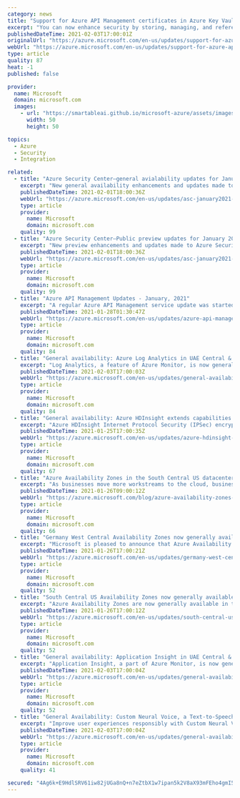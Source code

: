 ```yaml
---
category: news
title: "Support for Azure API Management certificates in Azure Key Vault has reached general availability."
excerpt: "You can now enhance security by storing, managing, and referencing API Management’s certificates in Azure Key Vault."
publishedDateTime: 2021-02-03T17:00:01Z
originalUrl: "https://azure.microsoft.com/en-us/updates/support-for-azure-api-management-certificates-in-azure-key-vault-has-reached-general-availability/"
webUrl: "https://azure.microsoft.com/en-us/updates/support-for-azure-api-management-certificates-in-azure-key-vault-has-reached-general-availability/"
type: article
quality: 87
heat: -1
published: false

provider:
  name: Microsoft
  domain: microsoft.com
  images:
    - url: "https://smartableai.github.io/microsoft-azure/assets/images/organizations/microsoft.com-50x50.jpg"
      width: 50
      height: 50

topics:
  - Azure
  - Security
  - Integration

related:
  - title: "Azure Security Center—general avialability updates for January 2021"
    excerpt: "New general availability enhancements and updates made to Azure Security Center in January 2021."
    publishedDateTime: 2021-02-01T18:00:36Z
    webUrl: "https://azure.microsoft.com/en-us/updates/asc-january2021-1/"
    type: article
    provider:
      name: Microsoft
      domain: microsoft.com
    quality: 99
  - title: "Azure Security Center—Public preview updates for January 2021"
    excerpt: "New preview enhancements and updates made to Azure Security Center in January 2021."
    publishedDateTime: 2021-02-01T18:00:36Z
    webUrl: "https://azure.microsoft.com/en-us/updates/asc-january2021-2/"
    type: article
    provider:
      name: Microsoft
      domain: microsoft.com
    quality: 99
  - title: "Azure API Management Updates - January, 2021"
    excerpt: "A regular Azure API Management service update was started on January 21, 2021, and included several new features and bug fixes, along other improvements. It may take several weeks for your API Management service to receive the update."
    publishedDateTime: 2021-01-28T01:30:47Z
    webUrl: "https://azure.microsoft.com/en-us/updates/azure-api-management-updates-january-2021/"
    type: article
    provider:
      name: Microsoft
      domain: microsoft.com
    quality: 84
  - title: "General availability: Azure Log Analytics in UAE Central & Japan West"
    excerpt: "Log Analytics, a feature of Azure Monitor, is now generally available for customers to start collecting telemetry and analyzing their services for health and usage in UAE Central & Japan West. "
    publishedDateTime: 2021-02-03T17:00:03Z
    webUrl: "https://azure.microsoft.com/en-us/updates/general-availability-azure-log-analytics-in-uae-central-japan-west/"
    type: article
    provider:
      name: Microsoft
      domain: microsoft.com
    quality: 84
  - title: "General availability: Azure HDInsight extends capabilities for encryption of data in transit and at rest"
    excerpt: "Azure HDInsight Internet Protocol Security (IPSec) encryption in transit is now generally available. HDInsight also supports version-less keys for customer-managed key (CMK) encryption at rest."
    publishedDateTime: 2021-01-25T17:00:35Z
    webUrl: "https://azure.microsoft.com/en-us/updates/azure-hdinsight-extends-capabilities-for-encryption-of-data-in-transit-and-at-rest/"
    type: article
    provider:
      name: Microsoft
      domain: microsoft.com
    quality: 67
  - title: "Azure Availability Zones in the South Central US datacenter region add resiliency"
    excerpt: "As businesses move more workstreams to the cloud, business continuity and data protection have never been more critical—and perhaps their importance has never been more visible than during the challenges and unpredictability of 2020."
    publishedDateTime: 2021-01-26T09:00:12Z
    webUrl: "https://azure.microsoft.com/blog/azure-availability-zones-in-the-south-central-us-datacenter-region-add-resiliency/"
    type: article
    provider:
      name: Microsoft
      domain: microsoft.com
    quality: 66
  - title: "Germany West Central Availability Zones now generally available"
    excerpt: "Microsoft is pleased to announce that Azure Availability Zones are now generally available from the Germany West Central datacenter region. Azure Availability Zones (AZs) feature in the broad portfolio of services and products that enable organizations to create resilient, highly available applications"
    publishedDateTime: 2021-01-26T17:00:21Z
    webUrl: "https://azure.microsoft.com/en-us/updates/germany-west-central-availability-zones-now-generally-available/"
    type: article
    provider:
      name: Microsoft
      domain: microsoft.com
    quality: 52
  - title: "South Central US Availability Zones now generally available"
    excerpt: "Azure Availability Zones are now generally available in the South Central US region. These three new zones provide customers with options for additional resiliency and tolerance to infrastructure impact."
    publishedDateTime: 2021-01-26T17:00:12Z
    webUrl: "https://azure.microsoft.com/en-us/updates/south-central-us-availability-zones-now-generally-available/"
    type: article
    provider:
      name: Microsoft
      domain: microsoft.com
    quality: 52
  - title: "General availability: Application Insight in UAE Central & Japan West"
    excerpt: "Application Insight, a part of Azure Monitor, is now generally available in UAE Central & Japan West regions for customers to collect telemetry and analyze their service health in production environments. "
    publishedDateTime: 2021-02-03T17:00:04Z
    webUrl: "https://azure.microsoft.com/en-us/updates/general-availability-application-insight-in-uae-central-japan-west/"
    type: article
    provider:
      name: Microsoft
      domain: microsoft.com
    quality: 52
  - title: "General Availability: Custom Neural Voice, a Text-to-Speech capability within Speech Service "
    excerpt: "Improve user experiences responsibly with Custom Neural Voice, a limited access capability within Speech Service. Custom Neural voice allows you to build a custom voice font consistent with your brand and use case."
    publishedDateTime: 2021-02-03T17:00:04Z
    webUrl: "https://azure.microsoft.com/en-us/updates/general-availability-custom-neural-voice-a-custom-texttospeech-capability-within-speech-service/"
    type: article
    provider:
      name: Microsoft
      domain: microsoft.com
    quality: 41

secured: "4Ag6k+E9HdlSRV61iw82jUGa8nQ+n7eZtbX1w7ipan5k2V8aX93mFEho4gmI5JDpYDBpFBry+QUKQa8q3uQBQIdN9irRGky6zdfWndK92slTFy6tDtDbkXh8p75EifFFpiNSTI79QN2nJmZMW0diX0wut0qOIfSiMLDuY8kxkY7MKNRpxM5YcEL9VHO7VBZlbZ80Z70u2Foa3dPUHJiwmzlZ6iQLFVJKvtRn0aBWyGI6GIPLN70Lj9bl7lvdjYgiTUZGQWHI25mK1UTdd182Om6TLsrowkYG5RrPC45jztZnneUaSBfm9FO4twJH+5etP/c3QdzrNxnErN2wwTrzIV6aci+5L5t9FvoOG0PhDbU=;x2Hz/3jFaWIXHt8LjivCBA=="
---
```


